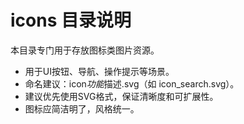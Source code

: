 # icons 目录说明

本目录专门用于存放图标类图片资源。

- 用于UI按钮、导航、操作提示等场景。
- 命名建议：icon*功能*描述.svg（如 icon_search.svg）。
- 建议优先使用SVG格式，保证清晰度和可扩展性。
- 图标应简洁明了，风格统一。
